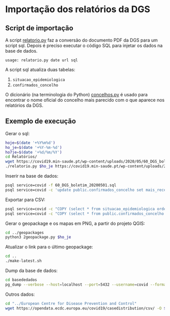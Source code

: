 # Importação dos relatórios da DGS

## Script de importação

A script [relatorio.py](relatorio.py) faz a conversão do documento PDF da DGS para um script sql. Depois é preciso executar o código SQL para injetar os dados na base de dados.

```
usage: relatorio.py date url sql
```

A script sql atualiza duas tabelas:
1. `situacao_epidemiologica`
1. `confirmados_concelho`

O dicionário (na terminologia do Python) [concelhos.py](concelhos.py) é usado para encontrar o nome oficial do concelho mais parecido com o que aparece nos relatórios da DGS.

## Exemplo de execução

Gerar o sql:

```bash
hoje=$(date '+%Y%m%d')
ho_je=$(date '+%Y-%m-%d')
ho7je=$(date '+%d/%m/%Y')
cd Relatórios/
wget https://covid19.min-saude.pt/wp-content/uploads/2020/05/60_DGS_boletim_20200501.pdf
./relatorio.py $ho_je https://covid19.min-saude.pt/wp-content/uploads/2020/05/60_DGS_boletim_20200501.pdf 60_DGS_boletim_20200501.sql
```
Inserir na base de dados:

```bash
psql service=covid -f 60_DGS_boletim_20200501.sql
psql service=covid -c 'update public.confirmados_concelho set mais_recente = "'"$ho7je"'"'
```

Exportar para CSV:

```bash
psql service=covid -c "COPY (select * from situacao_epidemiologica order by data_relatorio) TO STDOUT DELIMITER ',' CSV HEADER QUOTE '\"' FORCE QUOTE * " -o ../situacao_epidemiologica.csv
psql service=covid -c "COPY (select * from public.confirmados_concelho order by dico) TO STDOUT DELIMITER ',' CSV HEADER QUOTE '\"' FORCE QUOTE * " -o ../confirmados_concelho.csv
```

Gerar o geopackage e os mapas em PNG, a partir do projeto QGIS:

```bash
cd ../geopackages
python3 2geopackage.py $ho_je
```

Atualizar o link para o último geopackage:

```bash
cd ..
./make-latest.sh
```

Dump da base de dados:

```bash
cd basededados
pg_dump --verbose --host=localhost --port=5432 --username=covid --format=c --no-privileges covid -f covid-$hoje.backup
```

Outros dados:

```bash
cd "../European Centre for Disease Prevention and Control"
wget https://opendata.ecdc.europa.eu/covid19/casedistribution/csv/ -O $hoje.csv
```